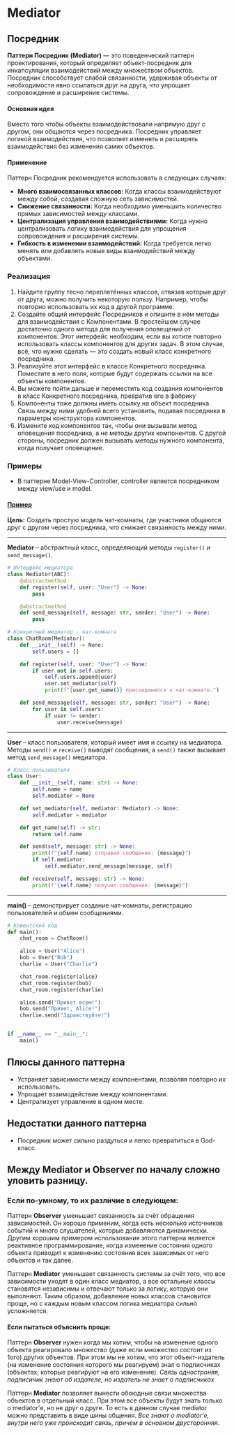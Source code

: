 # Mediator

## Посредник

**Паттерн Посредник (Mediator)** — это поведенческий паттерн проектирования, который определяет объект-посредник для
инкапсуляции взаимодействий между множеством объектов. Посредник способствует слабой связанности, удерживая объекты от
необходимости явно ссылаться друг на друга, что упрощает сопровождение и расширение системы.

#### Основная идея

Вместо того чтобы объекты взаимодействовали напрямую друг с другом, они общаются через посредника. Посредник управляет
логикой взаимодействия, что позволяет изменять и расширять взаимодействия без изменения самих объектов.

#### Применение

Паттерн Посредник рекомендуется использовать в следующих случаях:

- **Много взаимосвязанных классов:** Когда классы взаимодействуют между собой, создавая сложную сеть зависимостей.
- **Снижение связанности:** Когда необходимо уменьшить количество прямых зависимостей между классами.
- **Централизация управления взаимодействиями:** Когда нужно централизовать логику взаимодействия для упрощения
  сопровождения и расширения системы.
- **Гибкость в изменении взаимодействий:** Когда требуется легко менять или добавлять новые виды взаимодействий между
  объектами.

### Реализация

1. Найдите группу тесно переплетённых классов, отвязав которые друг от друга, можно получить некоторую пользу. Например,
   чтобы повторно использовать их код в другой программе.
2. Создайте общий интерфейс Посредников и опишите в нём методы для взаимодействия с Компонентами. В простейшем случае
   достаточно одного метода для получения оповещений от компонентов.
   Этот интерфейс необходим, если вы хотите повторно
   использовать классы компонентов для других задач. В этом
   случае, всё, что нужно сделать — это создать новый класс
   конкретного посредника.
3. Реализуйте этот интерфейс в классе Конкретного посредника. Поместите в него поля, которые будут содержать ссылки на
   все объекты компонентов.
4. Вы можете пойти дальше и переместить код создания компонентов в класс Конкретного посредника, превратив его в фабрику
5. Компоненты тоже должны иметь ссылку на объект посредника. Связь между ними удобней всего установить, подавая
   посредника в параметры конструктора компонентов.
6. Измените код компонентов так, чтобы они вызывали метод оповещения посредника, а не методы других компонентов. С
   другой стороны, посредник должен вызывать методы нужного компонента, когда получает оповещение.

### Примеры

- В паттерне Model-View-Controller, controller является посредником между view/use и model.

#### [Пример](code/main.py)

**Цель:** Создать простую модель чат-комнаты, где участники общаются друг с другом через посредника, что снижает
связанность между ними.

---

**Mediator** – абстрактный класс, определяющий методы ```register()``` и ```send_message()```.

```python
# Интерфейс медиатора
class Mediator(ABC):
    @abstractmethod
    def register(self, user: "User") -> None:
        pass

    @abstractmethod
    def send_message(self, message: str, sender: "User") -> None:
        pass
```

```python
# Конкретный медиатор - чат-комната
class ChatRoom(Mediator):
    def __init__(self) -> None:
        self.users = []

    def register(self, user: "User") -> None:
        if user not in self.users:
            self.users.append(user)
            user.set_mediator(self)
            print(f"{user.get_name()} присоединился к чат-комнате.")

    def send_message(self, message: str, sender: "User") -> None:
        for user in self.users:
            if user != sender:
                user.receive(message)
```

---

**User** – класс пользователя, который имеет имя и ссылку на медиатора. Методы ```send()``` и ```receive()``` выводят
сообщения, а ```send()``` также вызывает метод ```send_message()``` медиатора.

```python
# Класс пользователя
class User:
    def __init__(self, name: str) -> None:
        self.name = name
        self.mediator = None

    def set_mediator(self, mediator: Mediator) -> None:
        self.mediator = mediator

    def get_name(self) -> str:
        return self.name

    def send(self, message: str) -> None:
        print(f"{self.name} отправил сообщение: {message}")
        if self.mediator:
            self.mediator.send_message(message, self)

    def receive(self, message: str) -> None:
        print(f"{self.name} получил сообщение: {message}")
```

---

**main()** – демонстрирует создание чат-комнаты, регистрацию пользователей и обмен сообщениями.

```python
# Клиентский код
def main():
    chat_room = ChatRoom()

    alice = User("Alice")
    bob = User("Bob")
    charlie = User("Charlie")

    chat_room.register(alice)
    chat_room.register(bob)
    chat_room.register(charlie)

    alice.send("Привет всем!")
    bob.send("Привет, Alice!")
    charlie.send("Здравствуйте!")


if __name__ == "__main__":
    main()
```

## Плюсы данного паттерна

- Устраняет зависимости между компонентами, позволяя повторно их использовать.
- Упрощает взаимодействие между компонентами.
- Централизует управление в одном месте.

## Недостатки данного паттерна

- Посредник может сильно раздуться и легко превратиться в God-класс.

## Между **Mediator** и **Observer** по началу сложно уловить разницу.

### Если по-умному, то их различие в следующем:

Паттерн **Observer** уменьшает связанность за счёт обращения зависимостей. Он хорошо применим, когда есть несколько
источников событий и много слушателей, которые добавляются динамически. Другим хорошим примером использования этого
паттерна является реактивное программирование, когда изменение состояния одного объекта приводит к изменению состояния
всех зависимых от него объектов и так далее.

Паттерн **Mediator** уменьшает связанность системы за счёт того, что все зависимости уходят в один класс медиатор, а все
остальные классы становятся независимы и отвечают только за логику, которую они выполняют. Таким образом, добавление
новых классов становится проще, но с каждым новым классом логика медиатора сильно усложняется.

#### Если пытаться объяснить проще:

Паттерн **Observer** нужен когда мы хотим, чтобы на изменение одного объекта реагировало множество (даже если множество
состоит из 1ого) других объектов. При этом мы не хотим, что этот объект-издатель (на изменение состояния которого мы
реагируем) знал о подписчиках (объектах, которые реагируют на его изменение). *Связь одностроняя, подписичик знают об
издателе, но издатель не знает о подписчиках*

Паттерн **Mediator** позволяет вынести обоюдные связи множества объектов в отдельный класс. При этом все объекты будут
знать только о mediator'е, но не друг о друге. То есть в данном случае mediator можно представить в виде шины общения.
*Все знают о mediator'e, внутри него уже происходит связь, причем в основном двусторонняя*.

